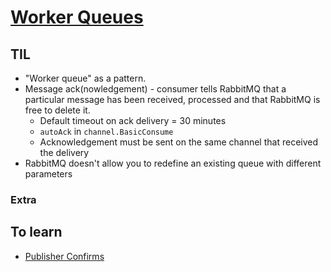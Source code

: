 # [Worker Queues](https://www.rabbitmq.com/tutorials/tutorial-two-dotnet.html)

## TIL
* "Worker queue" as a pattern.
* Message ack(nowledgement) - consumer tells RabbitMQ that a particular message has been received, processed and that RabbitMQ is free to delete it.
  * Default timeout on ack delivery = 30 minutes
  * `autoAck` in `channel.BasicConsume`
  * Acknowledgement must be sent on the same channel that received the delivery
* RabbitMQ doesn't allow you to redefine an existing queue with different parameters

### Extra

## To learn
* [Publisher Confirms](https://www.rabbitmq.com/confirms.html)
